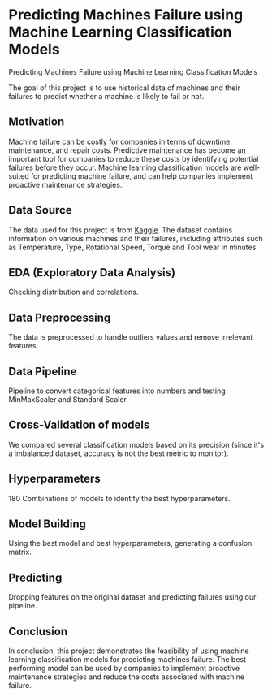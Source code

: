 # Predicting Machines Failure using Machine Learning Classification Models

Predicting Machines Failure using Machine Learning Classification Models

The goal of this project is to use historical data of machines and their failures to predict whether a machine is likely to fail or not.

## Motivation
Machine failure can be costly for companies in terms of downtime, maintenance, and repair costs. Predictive maintenance has become an important tool for companies to reduce these costs by identifying potential failures before they occur. Machine learning classification models are well-suited for predicting machine failure, and can help companies implement proactive maintenance strategies.

## Data Source
The data used for this project is from <a href="https://www.kaggle.com/datasets/shivamb/machine-predictive-maintenance-classification" target="_blank">Kaggle</a>. The dataset contains information on various machines and their failures, including attributes such as Temperature, Type, Rotational Speed, Torque and Tool wear in minutes.

## EDA (Exploratory Data Analysis)
Checking distribution and correlations.

## Data Preprocessing
The data is preprocessed to handle outliers values and remove irrelevant features.

## Data Pipeline
Pipeline to convert categorical features into numbers and testing MinMaxScaler and Standard Scaler.

## Cross-Validation of models
We compared several classification models based on its precision (since it's a imbalanced dataset, accuracy is not the best metric to monitor).

## Hyperparameters
180 Combinations of models to identify the best hyperparameters.

## Model Building
Using the best model and best hyperparameters, generating a confusion matrix.

## Predicting
Dropping features on the original dataset and predicting failures using our pipeline.

## Conclusion
In conclusion, this project demonstrates the feasibility of using machine learning classification models for predicting machines failure. The best performing model can be used by companies to implement proactive maintenance strategies and reduce the costs associated with machine failure.
